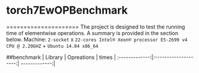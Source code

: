 # torch7EwOPBenchmark
=====================
The project is designed to test the running time of elementwise operations. A summary is provided in the section below.
Machine: `2-socket` x `22-cores Intel® Xeon® processor E5-2699 v4 CPU @ 2.20GHZ` + `Ubuntu 14.04 x86_64`

##benchmark
| Library      | Opreations |   times  |
:-------------:|:--------------------:| -------------:|


